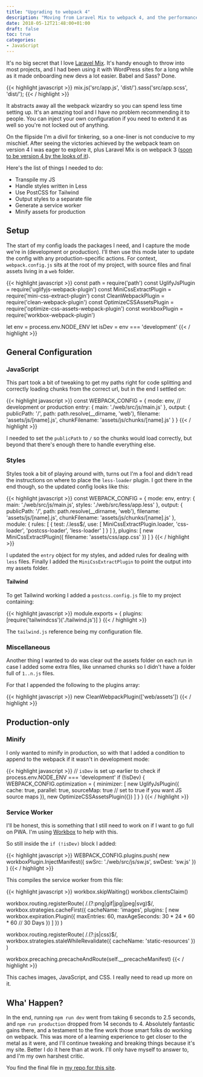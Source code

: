 ```yaml
---
title: "Upgrading to webpack 4"
description: "Moving from Laravel Mix to webpack 4, and the performance benefits."
date: 2018-05-12T21:48:00+01:00
draft: false
toc: true
categories: 
- JavaScript
---
```


It's no big secret that I love <a href="https://github.com/JeffreyWay/laravel-mix/" target="_blank" rel="noopener noreferrer">Laravel Mix</a>. It's handy enough to throw into most projects, and I had been using it with WordPress sites for a long while as it made onboarding new devs a lot easier. Babel and Sass? Done.

{{< highlight javascript >}}
mix.js('src/app.js', 'dist/').sass('src/app.scss', 'dist/');
{{< / highlight >}}

It abstracts away all the webpack wizardry so you can spend less time setting up. It's an amazing tool and I have no problem recommending it to people. You can inject your own configuration if you need to extend it as well so you're not locked out of anything.

On the flipside I'm a divil for tinkering, so a one-liner is not conducive to my mischief. After seeing the victories achieved by the webpack team on version 4 I was eager to explore it, plus Laravel Mix is on webpack 3 (<a href="https://github.com/JeffreyWay/laravel-mix/pull/1495" target="_blank" rel="noopener noreferrer">soon to be version 4 by the looks of it</a>). 

Here's the list of things I needed to do:

- Transpile my JS
- Handle styles written in Less
- Use PostCSS for Tailwind
- Output styles to a separate file
- Generate a service worker
- Minify assets for production

## Setup

The start of my config loads the packages I need, and I capture the mode we're in (development or production). I'll then use this mode later to update the config with any production-specific actions. For context, <code>webpack.config.js</code> sits at the root of my project, with source files and final assets living in a <code>web</code> folder.


{{< highlight javascript >}}
const path = require('path')
const UglifyJsPlugin = require('uglifyjs-webpack-plugin')
const MiniCssExtractPlugin = require('mini-css-extract-plugin')
const CleanWebpackPlugin = require('clean-webpack-plugin')
const OptimizeCSSAssetsPlugin = require('optimize-css-assets-webpack-plugin')
const workboxPlugin = require('workbox-webpack-plugin')

let env = process.env.NODE_ENV
let isDev = env === 'development'
{{< / highlight >}}

## General Configuration

### JavaScript

This part took a bit of tweaking to get my paths right for code splitting and correctly loading chunks from the correct url, but in the end I settled on:


{{< highlight javascript >}}
const WEBPACK_CONFIG = {
  mode: env, // development or production
  entry: {
    main: './web/src/js/main.js'
  },
  output: {
    publicPath: '/',
    path: path.resolve(__dirname, 'web'),
    filename: 'assets/js/[name].js',
    chunkFilename: 'assets/js/chunks/[name].js'
  }
}
{{< / highlight >}}

I needed to set the <code>publicPath</code> to <code>/</code> so the chunks would load correctly, but beyond that there's enough there to handle everything else.

### Styles

Styles took a bit of playing around with, turns out I'm a fool and didn't read the instructions on where to place the <code>less-loader</code> plugin. I got there in the end though, so the updated config looks like this:


{{< highlight javascript >}}
const WEBPACK_CONFIG = {
  mode: env,
  entry: {
    main: './web/src/js/main.js',
    styles: './web/src/less/app.less'
  },
  output: {
    publicPath: '/',
    path: path.resolve(__dirname, 'web'),
    filename: 'assets/js/[name].js',
    chunkFilename: 'assets/js/chunks/[name].js'
  },
  module: {
    rules: [
      {
        test: /\.less$/,
        use: [
          MiniCssExtractPlugin.loader,
          'css-loader',
          'postcss-loader',
          'less-loader'
        ]
      }
    ]
  },
  plugins: [
    new MiniCssExtractPlugin({
      filename: 'assets/css/app.css'
    })
  ]
}
{{< / highlight >}}

I updated the <code>entry</code> object for my styles, and added rules for dealing with <code>less</code> files. Finally I added the <code>MiniCssExtractPlugin</code> to point the output into my assets folder.

#### Tailwind

To get Tailwind working I added a <code>postcss.config.js</code> file to my project containing:

{{< highlight javascript >}}
module.exports = {
  plugins: [require('tailwindcss')('./tailwind.js')]
}
{{< / highlight >}}

The <code>tailwind.js</code> reference being my configuration file.

### Miscellaneous

Another thing I wanted to do was clear out the assets folder on each run in case I added some extra files, like unnamed chunks so I didn't have a folder full of <code>1..n.js</code> files.

For that I appended the following to the plugins array:


{{< highlight javascript >}}
new CleanWebpackPlugin(['web/assets'])
{{< / highlight >}}

## Production-only

### Minify

I only wanted to minify in production, so with that I added a condition to append to the webpack if it wasn't in development mode:


{{< highlight javascript >}}
// `isDev` is set up earlier to check if process.env.NODE_ENV === 'development'
if (!isDev) {
  WEBPACK_CONFIG.optimization = {
    minimizer: [
      new UglifyJsPlugin({
        cache: true,
        parallel: true,
        sourceMap: true // set to true if you want JS source maps
      }),
      new OptimizeCSSAssetsPlugin({})
    ]
  }
}
{{< / highlight >}}

### Service Worker

I'll be honest, this is something that I still need to work on if I want to go full on PWA. I'm using <a href="https://github.com/GoogleChrome/workbox" rel="noopener noreferrer" target="_blank">Workbox</a> to help with this.

So still inside the <code>if (!isDev)</code> block I added:


{{< highlight javascript >}}
WEBPACK_CONFIG.plugins.push(
  new workboxPlugin.InjectManifest({
    swSrc: './web/src/js/sw.js',
    swDest: 'sw.js'
  })
)
{{< / highlight >}}

This compiles the service worker from this file:


{{< highlight javascript >}}
workbox.skipWaiting()
workbox.clientsClaim()

workbox.routing.registerRoute(
  /\.(?:png|gif|jpg|jpeg|svg)$/,
  workbox.strategies.cacheFirst({
    cacheName: 'images',
    plugins: [
      new workbox.expiration.Plugin({
        maxEntries: 60,
        maxAgeSeconds: 30 * 24 * 60 * 60 // 30 Days
      })
    ]
  })
)

workbox.routing.registerRoute(
  /\.(?:js|css)$/,
  workbox.strategies.staleWhileRevalidate({
    cacheName: 'static-resources'
  })
)

workbox.precaching.precacheAndRoute(self.__precacheManifest)
{{< / highlight >}}

This caches images, JavaScript, and CSS. I really need to read up more on it.

## Wha' Happen?

In the end, running <code>npm run dev</code> went from taking 6 seconds to 2.5 seconds, and <code>npm run production</code> dropped from 14 seconds to 4. Absolutely fantastic gains there, and a testament to the fine work those smart folks do working on webpack. This was more of a learning experience to get closer to the metal as it were, and I'll continue tweaking and breaking things because it's my site. Better I do it here than at work. I'll only have myself to answer to, and I'm my own harshest critic.

You find the final file in <a href="https://github.com/tjFogarty/personal-site/blob/d78ab16e826a36dcd8fee28bf81f33acc417e529/webpack.config.js" target="_blank" rel="noopener noreferrer">my repo for this site</a>.
